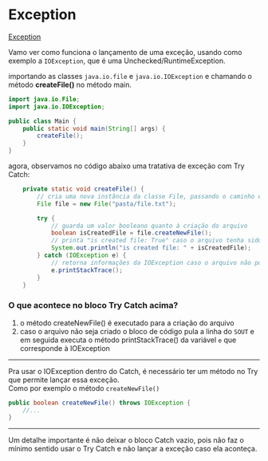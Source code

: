 # Exception

[Exception](../maratona-java/src/me/kevensouza/maratonajava/exceptions/exception42/Main.java)

Vamo ver como funciona o lançamento de uma exceção, usando como exemplo a `IOException`, que é uma Unchecked/RuntimeException.

importando as classes `java.io.file` e `java.io.IOException` e chamando o método **createFile()** no método main.

```java
import java.io.File;
import java.io.IOException;

public class Main {
    public static void main(String[] args) {
        createFile();
    }
}
```

agora, observamos no código abaixo uma tratativa de exceção com Try Catch:

```java
    private static void createFile() {
        // cria uma nova instância da classe File, passando o caminho e o nome do arquivo como argumento do construtor
        File file = new File("pasta/file.txt");

        try {
            // guarda um valor booleano quanto à criação do arquivo
            boolean isCreatedFile = file.createNewFile();
            // printa "is created file: True" caso o arquivo tenha sido criado com êxito
            System.out.println("is created file: " + isCreatedFile);
        } catch (IOException e) {
            // retorna informações da IOException caso o arquivo não possa ser cria do ela seja lançada
            e.printStackTrace();
        }
    }
```

### O que acontece no bloco Try Catch acima?

1. o método createNewFile() é executado para a criação do arquivo
2. caso o arquivo não seja criado o bloco de código pula a linha do `SOUT` e em seguida executa o método printStackTrace() da variável `e` que corresponde à IOException

----------

Pra usar o IOException dentro do Catch, é necessário ter um método no Try que permite lançar essa exceção.
<br>
Como por exemplo o método `createNewFile()`


```java
public boolean createNewFile() throws IOException {
    //...
}
```

----------

Um detalhe importante é não deixar o bloco Catch vazio, pois não faz o mínimo sentido usar o Try Catch e não lançar a exceção caso ela aconteça.